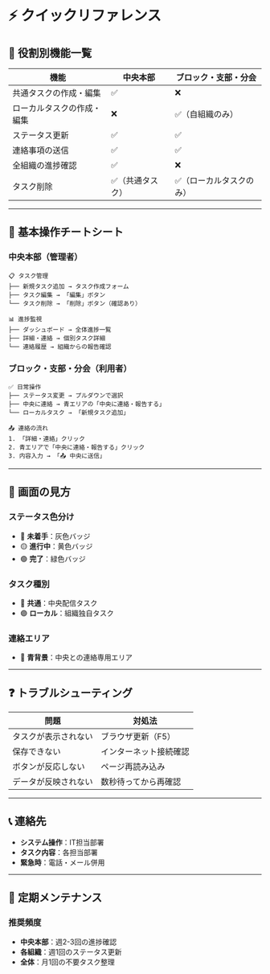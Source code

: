 # ⚡ クイックリファレンス

## 🎯 役割別機能一覧

| 機能 | 中央本部 | ブロック・支部・分会 |
|------|----------|---------------------|
| 共通タスクの作成・編集 | ✅ | ❌ |
| ローカルタスクの作成・編集 | ❌ | ✅（自組織のみ） |
| ステータス更新 | ✅ | ✅ |
| 連絡事項の送信 | ✅ | ✅ |
| 全組織の進捗確認 | ✅ | ❌ |
| タスク削除 | ✅（共通タスク） | ✅（ローカルタスクのみ） |

---

## 🚀 基本操作チートシート

### 中央本部（管理者）
```
📋 タスク管理
├── 新規タスク追加 → タスク作成フォーム
├── タスク編集 → 「編集」ボタン
└── タスク削除 → 「削除」ボタン（確認あり）

📊 進捗監視  
├── ダッシュボード → 全体進捗一覧
├── 詳細・連絡 → 個別タスク詳細
└── 連絡履歴 → 組織からの報告確認
```

### ブロック・支部・分会（利用者）
```  
✅ 日常操作
├── ステータス変更 → プルダウンで選択
├── 中央に連絡 → 青エリアの「中央に連絡・報告する」
└── ローカルタスク → 「新規タスク追加」

📤 連絡の流れ
1. 「詳細・連絡」クリック
2. 青エリアで「中央に連絡・報告する」クリック  
3. 内容入力 → 「📤 中央に送信」
```

---

## 🎨 画面の見方

### ステータス色分け
- 🔴 **未着手**：灰色バッジ
- 🟡 **進行中**：黄色バッジ  
- 🟢 **完了**：緑色バッジ

### タスク種別
- 🔵 **共通**：中央配信タスク
- 🟣 **ローカル**：組織独自タスク

### 連絡エリア
- 💙 **青背景**：中央との連絡専用エリア

---

## ❓ トラブルシューティング

| 問題 | 対処法 |
|------|--------|
| タスクが表示されない | ブラウザ更新（F5） |
| 保存できない | インターネット接続確認 |
| ボタンが反応しない | ページ再読み込み |
| データが反映されない | 数秒待ってから再確認 |

---

## 📞 連絡先

- **システム操作**：IT担当部署
- **タスク内容**：各担当部署  
- **緊急時**：電話・メール併用

---

## 🔄 定期メンテナンス

### 推奨頻度
- **中央本部**：週2-3回の進捗確認
- **各組織**：週1回のステータス更新
- **全体**：月1回の不要タスク整理